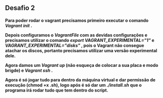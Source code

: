 <h2> Desafio 2 </h2>

<h4> Para poder rodar o vagrant precisamos primeiro executar o comando <em> Vagrant init </em>. 
<p>
Depois configuramos o <em> VagrantFile </em> com as devidas configurações e precisamos utilizar o comando
<em> export VAGRANT_EXPERIMENTAL="1" </em> e <em> VAGRANT_EXPERIMENTAL="disks" </em>, pois o Vagrant não consegue
atachar os discos, portanto precisamos utilizar uma versão experimental dele.
<p>
Agora damos um <em> Vagrant up </em> (não esqueça de colocar a sua placa e modo brigde) e <em> Vagrant ssh </em>.
</p>
</p>
<p>
Agora é só jogar tudo para dentro da máquina virtual e dar permissão de execução (chmod +x .sh), logo após é só dar um <em> ./install.sh </em> que o programa irá rodar tudo que tem dentro do script.
</p>

<p>
